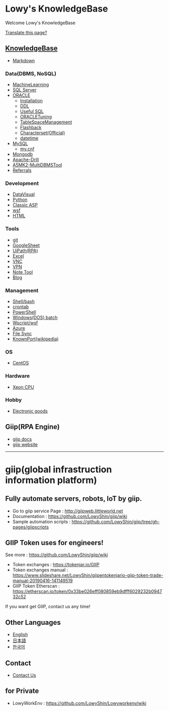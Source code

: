 # Lowy's KnowledgeBase

Welcome Lowy's KnowledgeBase

[Translate this page?](https://translate.google.com/translate?depth=1&hl=en&rurl=translate.google.com&sl=auto&sp=nmt4&tl=en&u=http://kb.littleworld.net/)

## [KnowledgeBase](http://kb.littleworld.net/)

* [Markdown](/wiki/Markdown)

### Data(DBMS, NoSQL)

* [MachineLearning](/wiki/MachineLearning)
* [SQL Server](/wiki/SQL-Server)
* [ORACLE](/wiki/ORACLE)
  * [Installation](/wiki/ORACLEInstallTips)
  * [DDL](/wiki/ORACLEDDL)
  * [Useful SQL](/wiki/ORACLEUsefulSQL)
  * [ORACLETuning](/wiki/ORACLETuning)
  * [TableSpaceManagement](/wiki/TableSpaceManagement)
  * [Flashback](/wiki/Flashback)
  * [Characterset(Official)](https://www.oracle.com/technetwork/jp/content/charcterset-250314-ja.pdf)
  * [datetime](/wiki/datetime)
* [MySQL](/wiki/MySQL)
  * [my.cnf](/wiki/my.cnf)
* [Mongodb](/wiki/Mongodb)
* [Apache-Drill](/wiki/Apache-Drill)
* [A5MK2-MultiDBMSTool](/wiki/A5MK2)
* [Referrals](/wiki/Referrals)

### Development

* [DataVisual](https://observablehq.com/@d3/gallery)
* [Python](/wiki/Python)
* [Classic ASP](https://github.com/LowyShin/KB-ClassicASP/wiki)
* [wsf](https://github.com/LowyShin/KB-ClassicASP/wiki/wsf)
* [HTML](/wiki/HTML)

### Tools

* [git](/wiki/git)
* [GoogleSheet](/wiki/GSheet)
* [UiPath(RPA)](https://github.com/LowyShin/lwrpa-uip-study-ja/wiki)
* [Excel](/wiki/Excel)
* [VNC](/wiki/VNC)
* [VPN](/wiki/VPN)
* [Note Tool](/wiki/Note-Tool)
* [Blog](/wiki/Blog)

### Management

* [Shell/bash](/wiki/Shell)
* [crontab](/wiki/crontab)
* [PowerShell](/wiki/PowerShell)
* [Windows(DOS) batch](/wiki/WinBatch)
* [Wscript/wsf](/wiki/Wscript)
* [Azure](/wiki/Azure)
* [File Sync](/wiki/Sync)
* [KnownPort(wikipedia)](https://en.wikipedia.org/wiki/List_of_TCP_and_UDP_port_numbers)

### OS

* [CentOS](/wiki/CentOS)

### Hardware

* [Xeon CPU](/wiki/Xeon-CPU)

### Hobby

* [Electronic goods](/wiki/Electronic-goods)

## Giip(RPA Engine)

* [giip docs](https://github.com/LowyShin/giip)
* [giip website](https://giipasp.azurewebsites.net)

----

# giip(global infrastruction information platform)

## Fully automate servers, robots, IoT by giip.

* Go to giip service Page : http://giipweb.littleworld.net
* Documentation : https://github.com/LowyShin/giip/wiki
* Sample automation scripts : https://github.com/LowyShin/giip/tree/gh-pages/giipscripts

## GIIP Token uses for engineers!

See more : https://github.com/LowyShin/giip/wiki

* Token exchanges : https://tokenjar.io/GIIP
* Token exchanges manual : https://www.slideshare.net/LowyShin/giipentokenjario-giip-token-trade-manual-20190416-141149519
* GIIP Token Etherscan : https://etherscan.io/token/0x33be026eff080859eb9dfff6029232b094732c52

If you want get GIIP, contact us any time!

## Other Languages

* [English](https://github.com/LowyShin/giip/wiki)
* [日本語](https://github.com/LowyShin/giip-ja/wiki)
* [한국어](https://github.com/LowyShin/giip-ko/wiki)

## Contact

* [Contact Us](https://github.com/LowyShin/giip/wiki/Contact-Us)

## for Private

* LowyWorkEnv : https://github.com/LowyShin/Lowyworkenv/wiki
